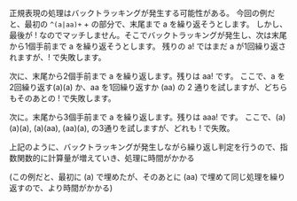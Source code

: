 正規表現の処理はバックトラッキングが発生する可能性がある。
今回の例だと、最初の `^(a|aa)+` + の部分で、末尾まで a を繰り返そうとします。
しかし、最後が ! なのでマッチしません。そこでバックトラッキングが発生し、次は末尾から1個手前まで a を繰り返そうとします。
残りの a! ではまだ a が1回繰り返されますが、! で失敗します。

次に、末尾から2個手前まで a を繰り返します。残りは aa! です。
ここで、a を2回繰り返す(a)(a) か、aa を1回繰り返すか (aa) の 2 通りを試しますが、どちらもそのあとの ! で失敗します。

次に。末尾から3個手前まで a を繰り返します。残りは aaa! です。
ここで、(a)(a)(a), (a)(aa), (aa)(a), の3通りを試しますが、どれも ! で失敗。

上記のように、バックトラッキングが発生しながら繰り返し判定を行うので、指数関数的に計算量が増えていき、処理に時間がかかる

(この例だと、最初に (a) で埋めたが、そのあとに (aa) で埋めて同じ処理を繰り返すので、より時間がかかる)
